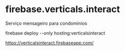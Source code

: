 # firebase.verticals.interact
Serviço mensageiro para condomínios

firebase deploy --only hosting:verticalsinteract

https://verticalsinteract.firebaseapp.com/